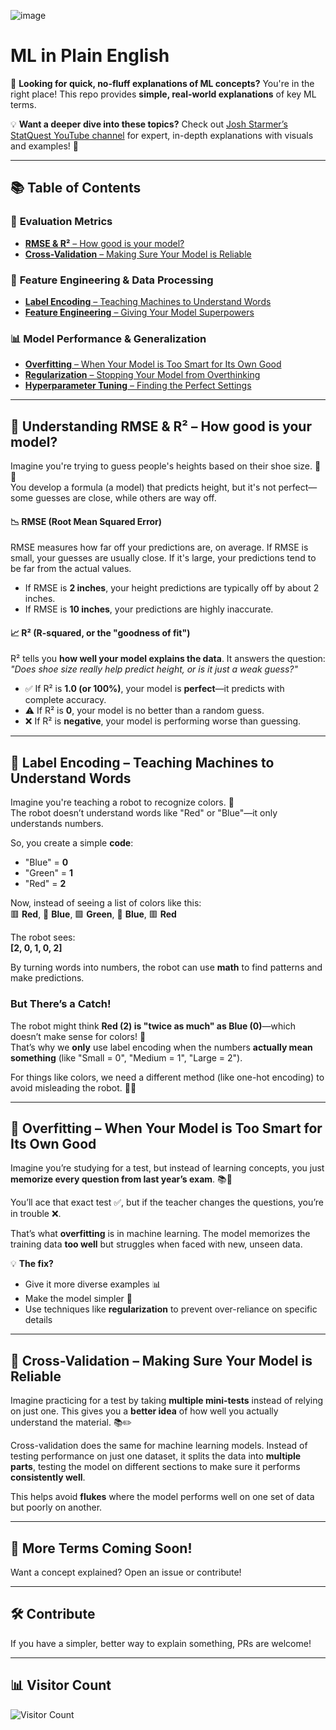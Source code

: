 ![image](https://github.com/user-attachments/assets/3c686b0d-f6e1-46d2-a7a0-03d4a0dcc7a7)


# ML in Plain English  

📢 **Looking for quick, no-fluff explanations of ML concepts?** You're in the right place! This repo provides **simple, real-world explanations** of key ML terms.  

💡 **Want a deeper dive into these topics?** Check out [Josh Starmer’s StatQuest YouTube channel](https://www.youtube.com/c/joshstarmer) for expert, in-depth explanations with visuals and examples! 🎥  

---

## 📚 Table of Contents  

### 📏 **Evaluation Metrics**  
- [**RMSE & R²** – How good is your model?](#-understanding-rmse--r²--how-good-is-your-model)  
- [**Cross-Validation** – Making Sure Your Model is Reliable](#-cross-validation--making-sure-your-model-is-reliable)  

### 🔢 **Feature Engineering & Data Processing**  
- [**Label Encoding** – Teaching Machines to Understand Words](#-label-encoding--teaching-machines-to-understand-words)  
- [**Feature Engineering** – Giving Your Model Superpowers](#-feature-engineering--giving-your-model-superpowers)  

### 📊 **Model Performance & Generalization**  
- [**Overfitting** – When Your Model is Too Smart for Its Own Good](#-overfitting--when-your-model-is-too-smart-for-its-own-good)  
- [**Regularization** – Stopping Your Model from Overthinking](#-regularization--stopping-your-model-from-overthinking)  
- [**Hyperparameter Tuning** – Finding the Perfect Settings](#-hyperparameter-tuning--finding-the-perfect-settings)  

---

## 📏 **Understanding RMSE & R²** – How good is your model?  

Imagine you're trying to guess people's heights based on their shoe size. 👟📏  
You develop a formula (a model) that predicts height, but it's not perfect—some guesses are close, while others are way off.  

#### **📉 RMSE (Root Mean Squared Error)**  
RMSE measures how far off your predictions are, on average. If RMSE is small, your guesses are usually close. If it's large, your predictions tend to be far from the actual values.  

- If RMSE is **2 inches**, your height predictions are typically off by about 2 inches.  
- If RMSE is **10 inches**, your predictions are highly inaccurate.  

#### **📈 R² (R-squared, or the "goodness of fit")**  
R² tells you **how well your model explains the data**. It answers the question:  
*"Does shoe size really help predict height, or is it just a weak guess?"*  

- ✅ If R² is **1.0 (or 100%)**, your model is **perfect**—it predicts with complete accuracy.  
- ⚠️ If R² is **0**, your model is no better than a random guess.  
- ❌ If R² is **negative**, your model is performing worse than guessing.  

---

## 🔢 **Label Encoding** – Teaching Machines to Understand Words  

Imagine you're teaching a robot to recognize colors. 🚦  
The robot doesn’t understand words like "Red" or "Blue"—it only understands numbers.  

So, you create a simple **code**:  
- "Blue" = **0**  
- "Green" = **1**  
- "Red" = **2**  

Now, instead of seeing a list of colors like this:  
🟥 **Red**, 🔵 **Blue**, 🟩 **Green**, 🔵 **Blue**, 🟥 **Red**  

The robot sees:  
**[2, 0, 1, 0, 2]**  

By turning words into numbers, the robot can use **math** to find patterns and make predictions.  

### **But There’s a Catch!**  
The robot might think **Red (2) is "twice as much" as Blue (0)**—which doesn’t make sense for colors! 🎨  
That’s why we **only** use label encoding when the numbers **actually mean something** (like "Small = 0", "Medium = 1", "Large = 2").  

For things like colors, we need a different method (like one-hot encoding) to avoid misleading the robot. 🤖✨  

---

## 🤖 **Overfitting** – When Your Model is Too Smart for Its Own Good  

Imagine you’re studying for a test, but instead of learning concepts, you just **memorize every question from last year’s exam**. 📚🧠  

You’ll ace that exact test ✅, but if the teacher changes the questions, you’re in trouble ❌.  

That’s what **overfitting** is in machine learning. The model memorizes the training data **too well** but struggles when faced with new, unseen data.  

💡 **The fix?**  
- Give it more diverse examples 📊  
- Make the model simpler 🔧  
- Use techniques like **regularization** to prevent over-reliance on specific details  

---

## 🔄 **Cross-Validation** – Making Sure Your Model is Reliable  

Imagine practicing for a test by taking **multiple mini-tests** instead of relying on just one. This gives you a **better idea** of how well you actually understand the material. 📚✏️  

Cross-validation does the same for machine learning models. Instead of testing performance on just one dataset, it splits the data into **multiple parts**, testing the model on different sections to make sure it performs **consistently well**.  

This helps avoid **flukes** where the model performs well on one set of data but poorly on another.  

---

## 🚀 More Terms Coming Soon!  

Want a concept explained? Open an issue or contribute!  

---

## 🛠 **Contribute**  

If you have a simpler, better way to explain something, PRs are welcome!  

---

## 📊 **Visitor Count**  

![Visitor Count](https://visitor-badge.glitch.me/badge?page_id=ml_decoded)
